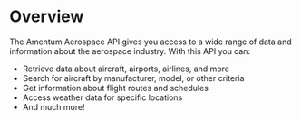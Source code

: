 # Overview

The Amentum Aerospace API gives you access to a wide range of data and
information about the aerospace industry. With this API you can:

- Retrieve data about aircraft, airports, airlines, and more
- Search for aircraft by manufacturer, model, or other criteria
- Get information about flight routes and schedules
- Access weather data for specific locations
- And much more!
